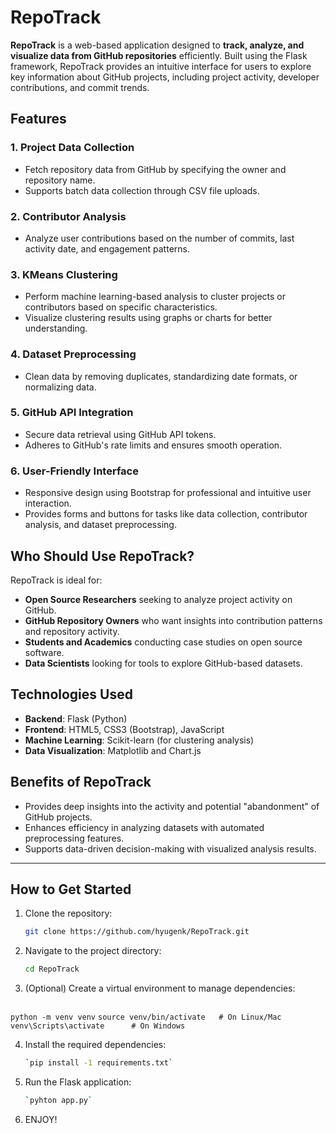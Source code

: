 # RepoTrack

**RepoTrack** is a web-based application designed to **track, analyze, and visualize data from GitHub repositories** efficiently. Built using the Flask framework, RepoTrack provides an intuitive interface for users to explore key information about GitHub projects, including project activity, developer contributions, and commit trends.

## Features

### 1. **Project Data Collection**
- Fetch repository data from GitHub by specifying the owner and repository name.
- Supports batch data collection through CSV file uploads.

### 2. **Contributor Analysis**
- Analyze user contributions based on the number of commits, last activity date, and engagement patterns.

### 3. **KMeans Clustering**
- Perform machine learning-based analysis to cluster projects or contributors based on specific characteristics.
- Visualize clustering results using graphs or charts for better understanding.

### 4. **Dataset Preprocessing**
- Clean data by removing duplicates, standardizing date formats, or normalizing data.

### 5. **GitHub API Integration**
- Secure data retrieval using GitHub API tokens.
- Adheres to GitHub's rate limits and ensures smooth operation.

### 6. **User-Friendly Interface**
- Responsive design using Bootstrap for professional and intuitive user interaction.
- Provides forms and buttons for tasks like data collection, contributor analysis, and dataset preprocessing.

## Who Should Use RepoTrack?

RepoTrack is ideal for:
- **Open Source Researchers** seeking to analyze project activity on GitHub.
- **GitHub Repository Owners** who want insights into contribution patterns and repository activity.
- **Students and Academics** conducting case studies on open source software.
- **Data Scientists** looking for tools to explore GitHub-based datasets.

## Technologies Used

- **Backend**: Flask (Python)
- **Frontend**: HTML5, CSS3 (Bootstrap), JavaScript
- **Machine Learning**: Scikit-learn (for clustering analysis)
- **Data Visualization**: Matplotlib and Chart.js

## Benefits of RepoTrack

- Provides deep insights into the activity and potential "abandonment" of GitHub projects.
- Enhances efficiency in analyzing datasets with automated preprocessing features.
- Supports data-driven decision-making with visualized analysis results.

---

## How to Get Started

1. Clone the repository:
   ```bash
   git clone https://github.com/hyugenk/RepoTrack.git

2. Navigate to the project directory:
   ```bash
   cd RepoTrack

3. (Optional) Create a virtual environment to manage dependencies:
   ```bash
  `python -m venv venv`
  `source venv/bin/activate   # On Linux/Mac`
  `venv\Scripts\activate      # On Windows`

4. Install the required dependencies:
   ```bash
   `pip install -1 requirements.txt`

5. Run the Flask application:
   ```bash
   `pyhton app.py`

6. ENJOY!

